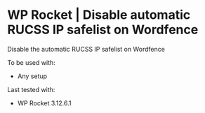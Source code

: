 # WP Rocket | Disable automatic RUCSS IP safelist on Wordfence

Disable the automatic RUCSS IP safelist on Wordfence

To be used with:
* Any setup

Last tested with:
* WP Rocket 3.12.6.1